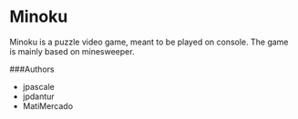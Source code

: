 Minoku
======
Minoku is a puzzle video game, meant to be played on console.
The game is mainly based on minesweeper.

###Authors
* jpascale
* jpdantur
* MatiMercado
